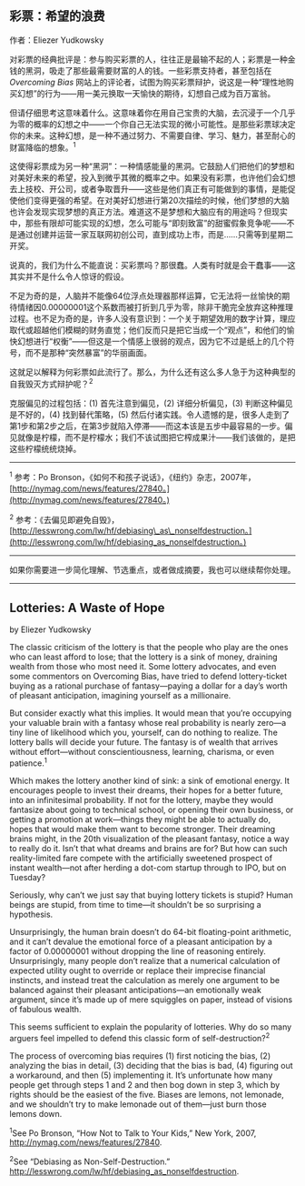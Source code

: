 ## 彩票：希望的浪费

作者：Eliezer Yudkowsky

对彩票的经典批评是：参与购买彩票的人，往往正是最输不起的人；彩票是一种金钱的黑洞，吸走了那些最需要财富的人的钱。一些彩票支持者，甚至包括在 *Overcoming Bias* 网站上的评论者，试图为购买彩票辩护，说这是一种“理性地购买幻想”的行为——用一美元换取一天愉快的期待，幻想自己成为百万富翁。

但请仔细思考这意味着什么。这意味着你在用自己宝贵的大脑，去沉浸于一个几乎为零的概率的幻想之中——一个你自己无法实现的微小可能性。是那些彩票球决定你的未来。这种幻想，是一种不通过努力、不需要自律、学习、魅力，甚至耐心的财富降临的想象。<sup>1</sup>

这使得彩票成为另一种“黑洞”：一种情感能量的黑洞。它鼓励人们把他们的梦想和对美好未来的希望，投入到微乎其微的概率之中。如果没有彩票，也许他们会幻想去上技校、开公司，或者争取晋升——这些是他们真正有可能做到的事情，是能促使他们变得更强的希望。在对美好幻想进行第20次描绘的时候，他们梦想的大脑也许会发现实现梦想的真正方法。难道这不是梦想和大脑应有的用途吗？但现实中，那些有限却可能实现的幻想，怎么可能与“即刻致富”的甜蜜假象竞争呢——不是通过创建并运营一家互联网初创公司，直到成功上市，而是……只需等到星期二开奖。

说真的，我们为什么不能直说：买彩票吗？那很蠢。人类有时就是会干蠢事——这其实并不是什么令人惊讶的假设。

不足为奇的是，人脑并不能像64位浮点处理器那样运算，它无法将一丝愉快的期待情绪因0.00000001这个系数而被打折到几乎为零，除非干脆完全放弃这种推理过程。也不足为奇的是，许多人没有意识到：一个关于期望效用的数字计算，理应取代或超越他们模糊的财务直觉；他们反而只是把它当成一个“观点”，和他们的愉快幻想进行“权衡”——但这是一个情感上很弱的观点，因为它不过是纸上的几个符号，而不是那种“突然暴富”的华丽画面。

这就足以解释为何彩票如此流行了。那么，为什么还有这么多人急于为这种典型的自我毁灭方式辩护呢？<sup>2</sup>

克服偏见的过程包括：(1) 首先注意到偏见，(2) 详细分析偏见，(3) 判断这种偏见是不好的，(4) 找到替代策略，(5) 然后付诸实践。令人遗憾的是，很多人走到了第1步和第2步之后，在第3步就陷入停滞——而这本该是五步中最容易的一步。偏见就像是柠檬，而不是柠檬水；我们不该试图把它榨成果汁——我们该做的，是把这些柠檬统统烧掉。

---

<sup>1</sup> 参考：Po Bronson，《如何不和孩子说话》，《纽约》杂志，2007年，[http://nymag.com/news/features/27840。](http://nymag.com/news/features/27840。) 

<sup>2</sup> 参考：《去偏见即避免自毁》，[http://lesswrong.com/lw/hf/debiasing\_as\_nonselfdestruction。](http://lesswrong.com/lw/hf/debiasing_as_nonselfdestruction。)

---

如果你需要进一步简化理解、节选重点，或者做成摘要，我也可以继续帮你处理。

---

## Lotteries: A Waste of Hope

by Eliezer Yudkowsky

The classic criticism of the lottery is that the people who play are the ones who can least afford to lose; that the lottery is a sink of money, draining wealth from those who most need it. Some lottery advocates, and even some commentors on Overcoming Bias, have tried to defend lottery-ticket buying as a rational purchase of fantasy—paying a dollar for a day’s worth of pleasant anticipation, imagining yourself as a millionaire.

But consider exactly what this implies. It would mean that you’re occupying your valuable brain with a fantasy whose real probability is nearly zero—a tiny line of likelihood which you, yourself, can do nothing to realize. The lottery balls will decide your future. The fantasy is of wealth that arrives without effort—without conscientiousness, learning, charisma, or even patience.<sup>1</sup>

Which makes the lottery another kind of sink: a sink of emotional energy. It encourages people to invest their dreams, their hopes for a better future, into an infinitesimal probability. If not for the lottery, maybe they would fantasize about going to technical school, or opening their own business, or getting a promotion at work—things they might be able to actually do, hopes that would make them want to become stronger. Their dreaming brains might, in the 20th visualization of the pleasant fantasy, notice a way to really do it. Isn’t that what dreams and brains are for? But how can such reality-limited fare compete with the artificially sweetened prospect of instant wealth—not after herding a dot-com startup through to IPO, but on Tuesday?

Seriously, why can’t we just say that buying lottery tickets is stupid? Human beings are stupid, from time to time—it shouldn’t be so surprising a hypothesis.

Unsurprisingly, the human brain doesn’t do 64-bit floating-point arithmetic, and it can’t devalue the emotional force of a pleasant anticipation by a factor of 0.00000001 without dropping the line of reasoning entirely. Unsurprisingly, many people don’t realize that a numerical calculation of expected utility ought to override or replace their imprecise financial instincts, and instead treat the calculation as merely one argument to be balanced against their pleasant anticipations—an emotionally weak argument, since it’s made up of mere squiggles on paper, instead of visions of fabulous wealth.

This seems sufficient to explain the popularity of lotteries. Why do so many arguers feel impelled to defend this classic form of self-destruction?<sup>2</sup>

The process of overcoming bias requires (1) first noticing the bias, (2) analyzing the bias in detail, (3) deciding that the bias is bad, (4) figuring out a workaround, and then (5) implementing it. It’s unfortunate how many people get through steps 1 and 2 and then bog down in step 3, which by rights should be the easiest of the five. Biases are lemons, not lemonade, and we shouldn’t try to make lemonade out of them—just burn those lemons down.

<sup>1</sup>See Po Bronson, “How Not to Talk to Your Kids,” New York, 2007, http://nymag.com/news/features/27840.

<sup>2</sup>See “Debiasing as Non-Self-Destruction.” http://lesswrong.com/lw/hf/debiasing_as_nonselfdestruction.